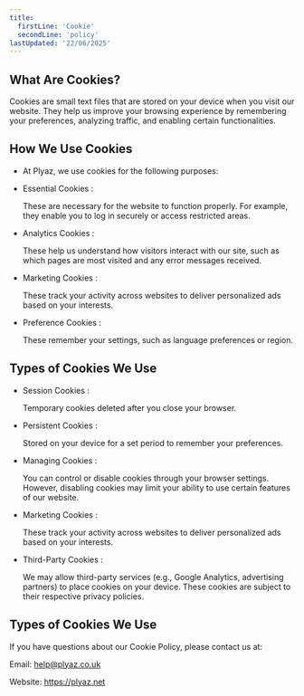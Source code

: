 ```yaml
---
title:
  firstLine: 'Cookie'
  secondLine: 'policy'
lastUpdated: '22/06/2025'
---
```


## What Are Cookies?

Cookies are small text files that are stored on your device when you visit our website. 
They help us improve your browsing experience by remembering your preferences, analyzing traffic, and enabling certain functionalities.

## How We Use Cookies

- At Plyaz, we use cookies for the following purposes:

- Essential Cookies : 

  These are necessary for the website to function properly. For example, they enable you to log in securely or access restricted areas.

- Analytics Cookies : 

  These help us understand how visitors interact with our site, such as which pages are most visited and any error messages received.

- Marketing Cookies : 

  These track your activity across websites to deliver personalized ads based on your interests.

- Preference Cookies : 

  These remember your settings, such as language preferences or region.

## Types of Cookies We Use

- Session Cookies :

  Temporary cookies deleted after you close your browser.

- Persistent Cookies :

  Stored on your device for a set period to remember your preferences.

- Managing Cookies :

  You can control or disable cookies through your browser settings. However, disabling cookies may limit your ability to use certain features of our website.

- Marketing Cookies : 

  These track your activity across websites to deliver personalized ads based on your interests.

- Third-Party Cookies :

  We may allow third-party services (e.g., Google Analytics, advertising partners) to place cookies on your device. These cookies are subject to their respective privacy policies.

## Types of Cookies We Use

If you have questions about our Cookie Policy, please contact us at:

Email: <help@plyaz.co.uk>

Website: <https://plyaz.net>
